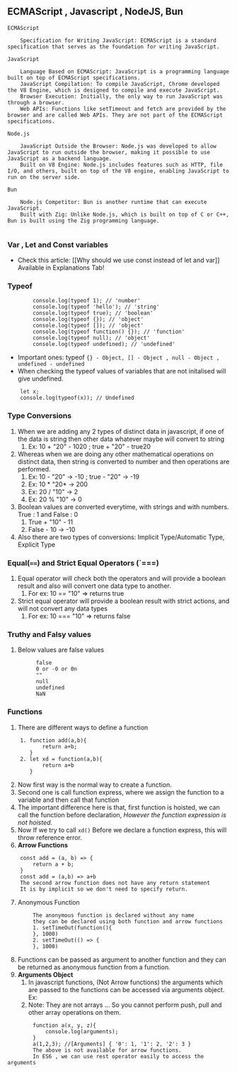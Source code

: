 
## ECMAScript , Javascript , NodeJS, Bun

```
ECMAScript

    Specification for Writing JavaScript: ECMAScript is a standard specification that serves as the foundation for writing JavaScript.

JavaScript

    Language Based on ECMAScript: JavaScript is a programming language built on top of ECMAScript specifications.
    JavaScript Compilation: To compile JavaScript, Chrome developed the V8 Engine, which is designed to compile and execute JavaScript.
    Browser Execution: Initially, the only way to run JavaScript was through a browser.
    Web APIs: Functions like setTimeout and fetch are provided by the browser and are called Web APIs. They are not part of the ECMAScript specifications.

Node.js

    JavaScript Outside the Browser: Node.js was developed to allow JavaScript to run outside the browser, making it possible to use JavaScript as a backend language.
    Built on V8 Engine: Node.js includes features such as HTTP, file I/O, and others, built on top of the V8 engine, enabling JavaScript to run on the server side.

Bun

    Node.js Competitor: Bun is another runtime that can execute JavaScript.
    Built with Zig: Unlike Node.js, which is built on top of C or C++, Bun is built using the Zig programming language.


```

### Var , Let and Const variables

* Check this article: \[\[Why should we use const instead of let and var]] Available in Explanations Tab!

### Typeof

```
		console.log(typeof 1); // 'number'
		console.log(typeof 'hello'); // 'string'
		console.log(typeof true); // 'boolean'
		console.log(typeof {}); // 'object'
		console.log(typeof []); // 'object'
		console.log(typeof function() {}); // 'function'
		console.log(typeof null); // 'object'
		console.log(typeof undefined); // 'undefined'
```

* Important ones: typeof `{} - Object, [] - Object , null - Object , undefined - undefined`
* When checking the typeof values of variables that are not initalised will give undefined.

```
	let x;
	console.log(typeof(x)); // Undefined
```

### Type Conversions

1. When we are adding any 2 types of distinct data in javascript, if one of the data is string then other data whatever maybe will convert to string
   1. Ex: 10 + "20" - 1020 ; true + "20" - true20
2. Whereas when we are doing any other mathematical operations on distinct data, then string is converted to number and then operations are performed.
   1. Ex: 10 - "20" -> -10 ; true - "20" -> -19
   2. Ex: 10 \* "20\* -> 200
   3. Ex: 20 / "10" -> 2
   4. Ex: 20 % "10" -> 0
3. Boolean values are converted everytime, with strings and with numbers. True : 1 and False : 0
   1. True + "10" - 11
   2. False - 10 -> -10
4. Also there are two types of conversions: Implicit Type/Automatic Type, Explicit Type

### Equal(`==`) and Strict Equal Operators (\`===)

1. Equal operator will check both the operators and will provide a boolean result and also will convert one data type to another.
   1. For ex: 10 == "10" => returns true
2. Strict equal operator will provide a boolean result with strict actions, and will not convert any data types
   1. For ex: 10 === "10" => returns false

### Truthy and Falsy values

1. Below values are false values

```
		 false
		 0 or -0 or 0n
		 ""
		 null
		 undefined
		 NaN
```

### Functions

1. There are different ways to define a function

```
	1. function add(a,b){
		   return a+b;
	   }
	2. let xd = function(a,b){
		   return a+b
	   }
```

2. Now first way is the normal way to create a function.
3. Second one is call function express, where we assign the function to a variable and then call that function
4. The important difference here is that, first function is hoisted, we can call the function before declaration, _However the function expression is not hoisted._
5. Now If we try to call `xd()` Before we declare a function express, this will throw reference error.
6. **Arrow Functions**

```
	const add = (a, b) => {
		return a + b;
	}
	const add = (a,b) => a+b
	The second arrow function does not have any return statement
	It is by implicit so we don't need to specify return.
```

7. Anonymous Function

```
		The anonymous function is declared without any name
		they can be declared using both function and arrow functions
		1. setTimeOut(function(){
		}, 1000)
		2. setTimeOut(() => {
		}, 1000)
```

8. Functions can be passed as argument to another function and they can be returned as anonymous function from a function.
9. **Arguments Object**
   1. In javascript functions, (Not Arrow functions) the arguments which are passed to the functions can be accessed via arguments object. Ex:
   2. Note: They are not arrays … So you cannot perform push, pull and other array operations on them.

```
		function a(x, y, z){
		    console.log(arguments);
		}
		a(1,2,3); //[Arguments] { '0': 1, '1': 2, '2': 3 } 
		The above is not available for arrow functions.
		In ES6 , we can use rest operator easily to access the arguments
```
